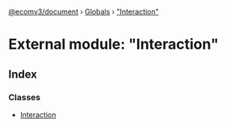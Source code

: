 [@ecomv3/document](../README.md) › [Globals](../globals.md) › ["Interaction"](_interaction_.md)

# External module: "Interaction"

## Index

### Classes

* [Interaction](../classes/_interaction_.interaction.md)
